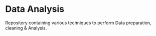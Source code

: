 # Data Analysis

Repository containing various techniques to perform Data preparation, cleaning & Analysis.


